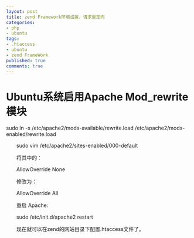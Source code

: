 ```yaml
---
layout: post
title: zend Framework环境设置，请求重定向
categories:
- php
- ubuntu
tags:
- .htaccess
- ubuntu
- zend FrameWork
published: true
comments: true
---
```

<p>
<h1 class="titel">Ubuntu系统启用Apache Mod_rewrite模块</h1>
<span id="zoom" class="a14c">sudo ln -s /etc/apache2/mods-available/rewrite.load /etc/apache2/mods-enabled/rewrite.load  </span></p>

<p><span id="zoom" class="a14c"></span>
<p style="text-indent: 2em">sudo vim /etc/apache2/sites-enabled/000-default</p>
<p style="text-indent: 2em">将其中的：</p>
<p style="text-indent: 2em">AllowOverride None</p>
<p style="text-indent: 2em">修改为：</p>
<p style="text-indent: 2em">AllowOverride All</p>
<p style="text-indent: 2em">重启 Apache:</p>
<p style="text-indent: 2em">sudo /etc/init.d/apache2 restart</p>
<p style="text-indent: 2em">现在就可以在zend的网站目录下配置.htaccess文件了。</p>
<span id="zoom" class="a14c"></span>
<p style="text-indent: 2em">&nbsp;</p></p>
